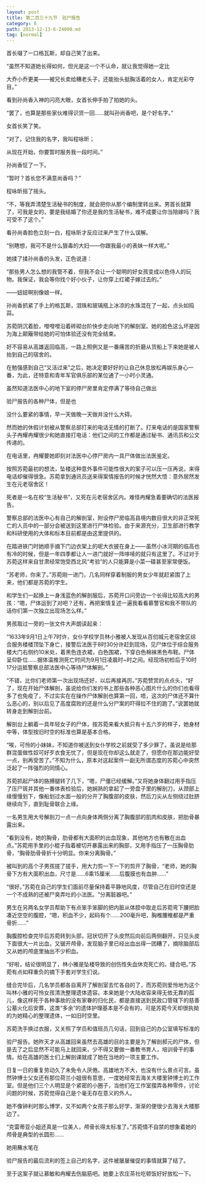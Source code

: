 ```yaml
---
layout: post
title: 第二百三十九节　验尸报告
category: 6
path: 2013-12-13-6-24000.md
tag: [normal]
---
```


首长啜了一口格瓦斯，却自己笑了出来。

“虽然不知道她长得如何，但光是这一个不认命，就让我觉得她一定比

大乔小乔更美――被兄长卖给糟老头子，还能抬头挺胸活着的女人，肯定光彩夺目。”

看到孙尚香入神的闪亮大眼，女首长伸手拍了拍她的头。

“罢了，也算是那些家伙难得识货一回……就叫孙尚香吧，是个好名字。”

女首长笑了笑。

“对了，记住我的名字，我叫程咏昕；

从现在开始，你要暂时服务我一段时间。”

孙尚香怔了一下。

“暂时？首长您不满意尚香吗？”

程咏昕摇了摇头。

“不，等我弄清楚生活秘书的制度，就会把你从那个编制里转出来。男首长就算了，可我是女的，要是我结婚了你还是我的生活秘书，难不成要让你当陪嫁吗？我可受不了这个。”

看孙尚香脸色立刻一白，程咏昕才反应过来产生了什么误解。

“别瞎想，我可不是什么狠毒的大妇――你跟我最小的表妹一样大呢。”

她揉了揉孙尚香的头发，正色说道：

“那些男人怎么想的我管不着，但我不会让一个聪明的好女孩变成以色侍人的玩物。我保证，我会等你找个好小伙子，让你穿上红裙子嫁过去的。”

――妞妞啊别像娘一样。

孙尚香抓紧了手上的格瓦斯，泪珠和玻璃瓶上冰凉的水珠混在了一起，点头如捣蒜。

苏菀阴沉着脸，噔噔噔沿着砖砌台阶快步走向地下的解剖室。她的脸色这么坏是因为海上颠簸带给她的可怕体验还没有完全结束。

好不容易从高雄返回临高，一路上照例又是一番痛苦的折磨从货船上下来她是被人抬到自己的宿舍的。

在勉强感到自己“又活过来”之后，她决定要好好的让自己休息放松再娱乐身心一番，为此，还特意和青年军官俱乐部的某位通了一小时小灵通。

虽然知道法医中心的地下室的停尸房里肯定停满了等待自己做出

验尸报告的各种尸体，但是也

没什么要紧的事情，早一天做晚一天做并没什么大碍。

然而她的休假计划被从警察总部打来的电话无情的打断了。打来电话的是国家警察头子冉耀冉耀很少和她直接打电话：他们之间的工作都是通过秘书、通讯员和公文传递的。

在电话里，冉耀要她即刻对法医中心停尸房内一具尸体做出法医鉴定。

按照苏菀最初的想法，坠楼这种意外事件可能性很大的案子可以压一压再说，来得电话却催得很急。苏菀拿到通讯员送来得案情报告的时候才恍然大悟：意外居然发生在元老宿舍区！

死者是一名在校“生活秘书”，又死在元老宿舍区内。难怪冉耀急着要确切的法医报告。

警察总部的法医中心有自己的解剖室，附设停尸房临高县境内数目很大的非正常死亡的人员中的一部分会被送到这里进行尸体检验。由于来源充分，卫生部进行教学和科研使用的大体和标本目前都是由这里提供的。

在踏进铁门时她顺手摘下门边衣架上的呢大衣披在身上――虽然小冰河期的临高也有冷的时候，但是一年四季都让人一进门就好一阵哆嗦的就只有这里了。不过对于苏菀这样来自甘肃经常饱受西北风“考验”的人只能算是小菜一碟甚至家常便饭。

“苏老师，你来了。”苏菀刚一进门，几名同样穿着制服的男女少年就赶紧围了上来，他们都是苏菀的学生。

和学生们一起换上一身浅蓝色的解剖服后，苏菀开口问旁边一个长得比较高大的男孩：“嗯，尸体运到了对吧？还有，再把案情复述一遍我看看慕警官和我不带队的话你们第一次独立出现场怎么样。”

男孩取过一旁的一张文件大声朗读起来：

“1633年9月1日上午7时许，女仆学校学员林小雅被人发现从百仞城元老宿舍区综合服务楼楼顶坠下身亡，接警后法医于8时30分许赶到现场，见尸体位于综合服务楼大门右侧约10米处，着黑色连衣裙，白色围裙，下穿白色棉袜黑色布鞋。尸体呈仰卧位……据体温推测死亡时间为9月1日凌晨时~时之间。经现场初检后于10时17分运抵警察总部法医中心等待尸体解剖。”

“不错，比你们老师第一次出现场还好，以后再接再厉。”苏菀赞赏的点点头，“好了，现在开始尸体解剖，虽说给你们发的书上那些各种恶心图片什么的你们也看得多了也免疫了，不过实实在在操作尸体解剖也算第一回，唔，这次的尸体还不算什么恶心的，别以后见了高度腐败的还是什么分尸案的吓得拉不住的跑了。”说罢她就转身走到解剖台前。

解剖台上躺着一具年轻女子的尸体，按苏菀来看大抵只有十五六岁的样子，她身材中等，体型按旧时空的标准也算是基本合格。

“唉，可怜的小妹妹，不知道你被送到女仆学校之前就受了多少罪了。虽说是给那群混蛋做性奴可好歹衣食无忧了，但是现在你却这么就走了，但愿你在那边能好受一点，别再受苦了。”不知为什么，原本对这起案件一副无所谓态度的苏菀心中突然泛起了一阵强烈的同情心。

苏菀抓起尸体的胳膊腿转了几下，“嗯，尸僵已经缓解。”又将她身体翻过用手指压了压尸斑并其他一番体表检验后，她娴熟的拿起了一旁盘子里的解剖刀，从颈部上缘慢慢划下，像船划过水面一般的分开了胸腹部的皮肤，然后刀尖从左侧绕过肚脐继续向下，直到耻骨联合上缘。

一名男生用大号解剖刀一点一点向身体两侧分离了胸腹部的肌肉和皮肤，把肋骨暴露出来。

“看到没有，她的胸骨，肋骨都有大面积的出血现象，其他地方也有散在出血点。”苏菀用手里的小棍子指着被切开暴露出来的胸部，又用手指压了一压胸骨肋骨，“胸骨肋骨骨折十分明显。你来分离胸骨。”

被叫到的高个子男孩搓了搓手，用大力剪一下一下的剪开了胸骨，“老师，她的胸骨下方有大面积出血，尺寸是……6乘15厘米……后腹膜也有血肿……”

“很好。”苏菀在自己的学生们面前尽量保持着平静地风度，尽管自己在旧时空还是一个不成熟的还被尸臭弄吐的小法医。“分离脏器吧。”

男生在另两名女学员帮助下有点笨手笨脚的把内脏从体腔中取走后苏菀弯下腰把脸凑近空空的腹腔，“嗯，积血不少，起码有个……200毫升吧，胸椎腰椎都是严重骨折……”

胸腹腔检查完毕后苏菀转到头部，冠状切开了头皮然后向前后两侧翻开，只见头皮下面很大一片出血，又锯开颅骨，发现脑子里已经出血出得一团糟了，摘除脑部后又从她的颅底里抽出不少积血。

“好啦，结论很明显了，林小雅是坠楼导致的创伤性失血休克死亡的。缝合吧。”苏菀有点如释重负的摘下手套对学生们说。

缝合完毕后，几名学员都各自离开了解剖室去忙各自的了，而苏菀则爱怜地为这个叫林小雅的可怜女孩清洗整理遗体遗容。本来她是个大陆收容来得无依无靠的孤儿，像这样死于各种事故的没有家眷的归化民，都是直接送到民政口管辖下的慈善公墓火化后安葬，这类“多余”的遗体护理基本是不会有的，可是苏菀今天却很执拗的为她精心的整理遗体，一如旧时空里。

苏菀洗手换过衣服，又关照了学员和值班员几句话，回到自己的办公室填写标准的

验尸报告。她昨天才从高雄回来虽然去高雄的目的主要是为了解剖郝元的尸体，但是去了之后显然不可能马上就回来，少不得又要做一番教书育人，培训骨干的事情。给在高雄的医士们上解剖课就成了她在当地的一项主要工作。

日复一日的重复劳动久了未免令人厌倦。高雄地方不大，也没有什么景点可言。虽然钟博士父女还有那位荷兰小姐很有意思，一度她经常去海关大楼里钟博士的工作室。但是他们三个人明显是个紧密的小圈子，当他们在工作室摆弄各种零件，讨论问题的时候，苏菀觉得自己是个毫无存在意义的外人。

她不像钟利时那么博学，又不如两个女孩子那么好学，渐渐的便很少去海关大楼那边了。

“克雷蒂亚小姐还真是一位美人，颅骨长得太标准了。”苏菀情不自禁的想象着她的颅骨是典型的长圆形……

她用蘸水笔在

验尸报告的最后流利的签上自己的名字，这件被屡屡催促的事情就算了结了。

至于这案子就让慕敏和冉耀去伤脑筋吧。她要上农庄茶社吃顿饭好好放松一下。
